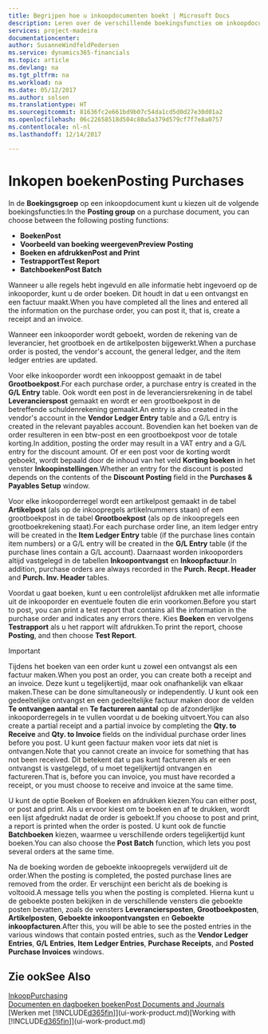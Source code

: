 ```yaml
---
title: Begrijpen hoe u inkoopdocumenten boekt | Microsoft Docs
description: Leren over de verschillende boekingsfuncties om inkoopdocumenten te boeken.
services: project-madeira
documentationcenter: 
author: SusanneWindfeldPedersen
ms.service: dynamics365-financials
ms.topic: article
ms.devlang: na
ms.tgt_pltfrm: na
ms.workload: na
ms.date: 05/12/2017
ms.author: solsen
ms.translationtype: HT
ms.sourcegitcommit: 81636fc2e661bd9b07c54da1cd5d0d27e30d01a2
ms.openlocfilehash: 06c22658518d504c80a5a379d579cf7f7e8a0757
ms.contentlocale: nl-nl
ms.lasthandoff: 12/14/2017

---
```

# <a name="posting-purchases"></a><span data-ttu-id="5b84e-103">Inkopen boeken</span><span class="sxs-lookup"><span data-stu-id="5b84e-103">Posting Purchases</span></span>
<span data-ttu-id="5b84e-104">In de **Boekingsgroep** op een inkoopdocument kunt u kiezen uit de volgende boekingsfuncties:</span><span class="sxs-lookup"><span data-stu-id="5b84e-104">In the **Posting group** on a purchase document, you can choose between the following posting functions:</span></span>

* <span data-ttu-id="5b84e-105">**Boeken**</span><span class="sxs-lookup"><span data-stu-id="5b84e-105">**Post**</span></span>
* <span data-ttu-id="5b84e-106">**Voorbeeld van boeking weergeven**</span><span class="sxs-lookup"><span data-stu-id="5b84e-106">**Preview Posting**</span></span>
* <span data-ttu-id="5b84e-107">**Boeken en afdrukken**</span><span class="sxs-lookup"><span data-stu-id="5b84e-107">**Post and Print**</span></span>
* <span data-ttu-id="5b84e-108">**Testrapport**</span><span class="sxs-lookup"><span data-stu-id="5b84e-108">**Test Report**</span></span>
* <span data-ttu-id="5b84e-109">**Batchboeken**</span><span class="sxs-lookup"><span data-stu-id="5b84e-109">**Post Batch**</span></span>

<span data-ttu-id="5b84e-110">Wanneer u alle regels hebt ingevuld en alle informatie hebt ingevoerd op de inkooporder, kunt u de order boeken. Dit houdt in dat u een ontvangst en een factuur maakt.</span><span class="sxs-lookup"><span data-stu-id="5b84e-110">When you have completed all the lines and entered all the information on the purchase order, you can post it, that is, create a receipt and an invoice.</span></span>

<span data-ttu-id="5b84e-111">Wanneer een inkooporder wordt geboekt, worden de rekening van de leverancier, het grootboek en de artikelposten bijgewerkt.</span><span class="sxs-lookup"><span data-stu-id="5b84e-111">When a purchase order is posted, the vendor's account, the general ledger, and the item ledger entries are updated.</span></span>

<span data-ttu-id="5b84e-112">Voor elke inkooporder wordt een inkooppost gemaakt in de tabel **Grootboekpost**.</span><span class="sxs-lookup"><span data-stu-id="5b84e-112">For each purchase order, a purchase entry is created in the **G/L Entry** table.</span></span> <span data-ttu-id="5b84e-113">Ook wordt een post in de leveranciersrekening in de tabel **Leverancierspost** gemaakt en wordt er een grootboekpost in de betreffende schuldenrekening gemaakt.</span><span class="sxs-lookup"><span data-stu-id="5b84e-113">An entry is also created in the vendor's account in the **Vendor Ledger Entry** table and a G/L entry is created in the relevant payables account.</span></span> <span data-ttu-id="5b84e-114">Bovendien kan het boeken van de order resulteren in een btw-post en een grootboekpost voor de totale korting.</span><span class="sxs-lookup"><span data-stu-id="5b84e-114">In addition, posting the order may result in a VAT entry and a G/L entry for the discount amount.</span></span> <span data-ttu-id="5b84e-115">Of er een post voor de korting wordt geboekt, wordt bepaald door de inhoud van het veld **Korting boeken** in het venster **Inkoopinstellingen**.</span><span class="sxs-lookup"><span data-stu-id="5b84e-115">Whether an entry for the discount is posted depends on the contents of the **Discount Posting** field in the **Purchases & Payables Setup** window.</span></span>

<span data-ttu-id="5b84e-116">Voor elke inkooporderregel wordt een artikelpost gemaakt in de tabel **Artikelpost** (als op de inkoopregels artikelnummers staan) of een grootboekpost in de tabel **Grootboekpost** (als op de inkoopregels een grootboekrekening staat).</span><span class="sxs-lookup"><span data-stu-id="5b84e-116">For each purchase order line, an item ledger entry will be created in the **Item Ledger Entry** table (if the purchase lines contain item numbers) or a G/L entry will be created in the **G/L Entry** table (if the purchase lines contain a G/L account).</span></span> <span data-ttu-id="5b84e-117">Daarnaast worden inkooporders altijd vastgelegd in de tabellen **Inkoopontvangst** en **Inkoopfactuur**.</span><span class="sxs-lookup"><span data-stu-id="5b84e-117">In addition, purchase orders are always recorded in the **Purch. Recpt. Header** and **Purch. Inv. Header** tables.</span></span>

<span data-ttu-id="5b84e-118">Voordat u gaat boeken, kunt u een controlelijst afdrukken met alle informatie uit de inkooporder en eventuele fouten die erin voorkomen.</span><span class="sxs-lookup"><span data-stu-id="5b84e-118">Before you start to post, you can print a test report that contains all the information in the purchase order and indicates any errors there.</span></span> <span data-ttu-id="5b84e-119">Kies **Boeken** en vervolgens **Testrapport** als u het rapport wilt afdrukken.</span><span class="sxs-lookup"><span data-stu-id="5b84e-119">To print the report, choose **Posting**, and then choose **Test Report**.</span></span>

> [!IMPORTANT]  
>   <span data-ttu-id="5b84e-120">Tijdens het boeken van een order kunt u zowel een ontvangst als een factuur maken.</span><span class="sxs-lookup"><span data-stu-id="5b84e-120">When you post an order, you can create both a receipt and an invoice.</span></span> <span data-ttu-id="5b84e-121">Deze kunt u tegelijkertijd, maar ook onafhankelijk van elkaar maken.</span><span class="sxs-lookup"><span data-stu-id="5b84e-121">These can be done simultaneously or independently.</span></span> <span data-ttu-id="5b84e-122">U kunt ook een gedeeltelijke ontvangst en een gedeeltelijke factuur maken door de velden **Te ontvangen aantal** en **Te factureren aantal** op de afzonderlijke inkooporderregels in te vullen voordat u de boeking uitvoert.</span><span class="sxs-lookup"><span data-stu-id="5b84e-122">You can also create a partial receipt and a partial invoice by completing the **Qty. to Receive** and **Qty. to Invoice** fields on the individual purchase order lines before you post.</span></span> <span data-ttu-id="5b84e-123">U kunt geen factuur maken voor iets dat niet is ontvangen.</span><span class="sxs-lookup"><span data-stu-id="5b84e-123">Note that you cannot create an invoice for something that has not been received.</span></span> <span data-ttu-id="5b84e-124">Dit betekent dat u pas kunt factureren als er een ontvangst is vastgelegd, of u moet tegelijkertijd ontvangen en factureren.</span><span class="sxs-lookup"><span data-stu-id="5b84e-124">That is, before you can invoice, you must have recorded a receipt, or you must choose to receive and invoice at the same time.</span></span>

<span data-ttu-id="5b84e-125">U kunt de optie Boeken of Boeken en afdrukken kiezen.</span><span class="sxs-lookup"><span data-stu-id="5b84e-125">You can either post, or post and print.</span></span> <span data-ttu-id="5b84e-126">Als u ervoor kiest om te boeken en af te drukken, wordt een lijst afgedrukt nadat de order is geboekt.</span><span class="sxs-lookup"><span data-stu-id="5b84e-126">If you choose to post and print, a report is printed when the order is posted.</span></span> <span data-ttu-id="5b84e-127">U kunt ook de functie **Batchboeken** kiezen, waarmee u verschillende orders tegelijkertijd kunt boeken.</span><span class="sxs-lookup"><span data-stu-id="5b84e-127">You can also choose the **Post Batch** function, which lets you post several orders at the same time.</span></span>

<span data-ttu-id="5b84e-128">Na de boeking worden de geboekte inkoopregels verwijderd uit de order.</span><span class="sxs-lookup"><span data-stu-id="5b84e-128">When the posting is completed, the posted purchase lines are removed from the order.</span></span> <span data-ttu-id="5b84e-129">Er verschijnt een bericht als de boeking is voltooid.</span><span class="sxs-lookup"><span data-stu-id="5b84e-129">A message tells you when the posting is completed.</span></span> <span data-ttu-id="5b84e-130">Hierna kunt u de geboekte posten bekijken in de verschillende vensters die geboekte posten bevatten, zoals de vensters **Leveranciersposten**, **Grootboekposten**, **Artikelposten**, **Geboekte inkoopontvangsten** en **Geboekte inkoopfacturen**.</span><span class="sxs-lookup"><span data-stu-id="5b84e-130">After this, you will be able to see the posted entries in the various windows that contain posted entries, such as the **Vendor Ledger Entries**, **G/L Entries**, **Item Ledger Entries**, **Purchase Receipts**, and **Posted Purchase Invoices** windows.</span></span>

## <a name="see-also"></a><span data-ttu-id="5b84e-131">Zie ook</span><span class="sxs-lookup"><span data-stu-id="5b84e-131">See Also</span></span>
[<span data-ttu-id="5b84e-132">Inkoop</span><span class="sxs-lookup"><span data-stu-id="5b84e-132">Purchasing</span></span>](purchasing-manage-purchasing.md)  
[<span data-ttu-id="5b84e-133">Documenten en dagboeken boeken</span><span class="sxs-lookup"><span data-stu-id="5b84e-133">Post Documents and Journals</span></span>](ui-post-documents-journals.md)  
<span data-ttu-id="5b84e-134">[Werken met [!INCLUDE[d365fin](includes/d365fin_md.md)]](ui-work-product.md)</span><span class="sxs-lookup"><span data-stu-id="5b84e-134">[Working with [!INCLUDE[d365fin](includes/d365fin_md.md)]](ui-work-product.md)</span></span>


